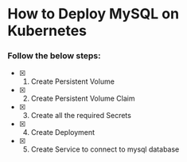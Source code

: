 
# How to Deploy MySQL on Kubernetes

### Follow the below steps:


- [x] 1. Create Persistent Volume
- [x] 2. Create Persistent Volume Claim
- [x] 3. Create all the required Secrets
- [x] 4. Create Deployment
- [x] 5. Create Service to connect to mysql database
